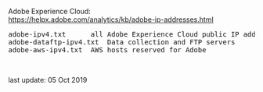Adobe Experience Cloud:</br>
https://helpx.adobe.com/analytics/kb/adobe-ip-addresses.html

<pre>
adobe-ipv4.txt		all Adobe Experience Cloud public IP addresses owned by Adobe
adobe-dataftp-ipv4.txt	Data collection and FTP servers
adobe-aws-ipv4.txt	AWS hosts reserved for Adobe
</pre>
</br>

last update: 05 Oct 2019
